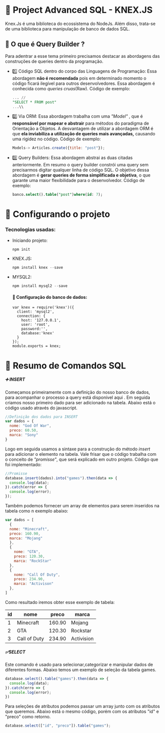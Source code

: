 # 🔮 Project   Advanced   SQL - KNEX.JS

Knex.Js é uma biblioteca do ecossistema do NodeJs. Além disso, trata-se de uma biblioteca para manipulação de banco de dados SQL. 

## 🧱  O  que  é  Query  Builder ?

Para adentrar a esse tema primeiro precisamos destacar as abordagens das construções de queries dentro da programação.

- 1️⃣ Código SQL dentro do corpo das Linguagens de Programação:
  Essa abordagem **não é recomendada** pois em determinado momento o código ficará ilegível para outros desenvolvedores. Essa abordagem é conhecida como *queries cruas*(Raw).
  Código de exemplo:

  ```sql
  ... //
  "SELECT * FROM post"
  ...\\
  ```

  

- 2️⃣ Via ORM:
  Essa abordagem trabalha com uma *"Model"* , que é **responsável por mapear e abstrair** para métodos do paradigma de Orientação a Objetos. A desvantagem de utilizar a abordagem ORM é que **ela inviabiliza a utilização de queries mais avançadas,** causando uma rigidez no código.
  Código de exemplo:

  ```js
  Models-> Articles.create({title: "post"});
  ```

  

- 3️⃣ Query Builders:
  Essa abordagem abstrai as duas citadas anteriormente. Em resumo o query builder constrói uma query sem precisarmos digitar qualquer linha de código SQL. O objetivo dessa abordagem é **gerar queries de forma simplificada e objetiva**, o que garante uma maior flexibilidade para o desenvolvedor.
  Código de exemplo:

  ```sql
  banco.select().table("post")where(id: 7);
  ```

  

# 🔧 Configurando o projeto

### **Tecnologias usadas:** 

- Iniciando projeto: 

  ```powershell
  npm init
  ```

- KNEX.JS:

  ```powershell
  npm install knex --save
  ```

- MYSQL2:

  ```powershell
  npm install mysql2 --save
  ```

  

  #### 💾 Configuração do banco de dados: 

  ```
  var knex = require('knex')({
    client: 'mysql2',
    connection: {
      host: '127.0.0.1',
      user: 'root',
      password:'',
      database:'knex'
    }
  });
  module.exports = knex;
  ```

  

# 📝 Resumo de  Comandos  SQL

##### ➕ INSERT

Começamos primeiramente com a definição do nosso banco de dados, para acompanhar o processo a query está disponível aqui []() . Em seguida criamos nosso primeiro dado para ser adicionado na tabela. Abaixo está o código usado através do javascript.

```js
//Definição dos dados para INSERT
var dados = {
  nome: "God Of War",
  preco: 60.50,
  marca: "Sony"
}

```

Logo em seguida usamos a sintaxe para a construção do método *insert* para adicionar o elemento na tabela. Vale frisar que o código trabalha com o conceito de *"promisse"*, que será explicado em outro projeto.
Código que foi implementado:

```js
//Promisse
database.insert(dados).into("games").then(data => {
  console.log(data);
}).catch(error => {
  console.log(error);
});
```

Também podemos fornecer um array de elementos para serem inseridos na tabela como n exemplo abaixo:

```js
var dados = [
  {
  nome: "Minecraft",
  preco: 160.90,
  marca: "Mojang"
  },
  {
    nome: "GTA",
    preco: 120.30,
    marca: "RockStar"
  },
  {
    nome: "Call Of Duty",
    preco: 234.90,
    marca: "Activison"
  },
]

```

Como resultado iremos obter esse exemplo de tabela: 

| id   | nome         | preco  | marca      |
| :--- | ------------ | ------ | ---------- |
| 1    | Minecraft    | 160.90 | Mojang     |
| 2    | GTA          | 120.30 | Rockstar   |
| 3    | Call of Duty | 234.90 | Activision |



##### ✅SELECT

Este comando é usado para selecionar,categorizar e manipular dados de diferentes formas. Abaixo temos um exemplo de seleção da tabela games. 

```js
database.select().table("games").then(data => {
  console.log(data);
}).catch(erro => {
  console.log(error);
})
```

Para seleções de atributos podemos passar um array junto com os atributos que queremos. Abaixo está o mesmo código, porém com os atributos "id" e "preco" como retorno. 

```js
database.select(["id", "preco"]).table("games");
```

